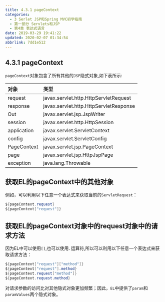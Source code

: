 ```yaml
---
title: 4.3.1 pageContext
categories: 
  - 3 Serlet JSP和Spring MVC初学指南
  - 第一部分 Servlets和JSP
  - 第4章 表达式语言
date: 2019-03-29 19:41:22
updated: 2020-02-07 01:34:54
abbrlink: 7dd1e512
---
```

## 4.3.1 pageContext ##
`pageContext`对象包含了所有其他的`JSP`隐式对象,如下表所示:

|对象|类型|
|:--|:--|
|request|javax.servlet.http.HttpServletRequest|
|response|javax.servlet.http.HttpServletResponse|
|Out|javax.servlet.jsp.JspWriter|
|session|javax.servlet.http.HttpSession|
|application|javax.servlet.ServletContext|
|config|javax.servlet.ServletConfig|
|PageContext|javax.servlet.jsp.PageContext|
|page|javax.servlet.jsp.HttpJspPage|
|exception|java.lang.Throwable|

## 获取EL的pageContext中的其他对象 ##
例如，可以利用以下任意一个表达式来获取当前的`ServletRequest`：
```java
${pageContext.request}
${pageContext["request"]}
```
## 获取EL的pageContext对象中的request对象中的请求方法 ##
因为EL中可以使用`[]`,也可以使用`.`运算符,所以可以利用以下任意一个表达式来获取请求方法：
```java
${pageContext["request"]["method"]}
${pageContext["request"].method}
${pageContext.request["method"]}
${pageContext.request.method}
```
对请求参数的访问比对其他隐式对象更加频繁；因此，`EL`中提供了`param`和`paramValues`两个隐式对象。
